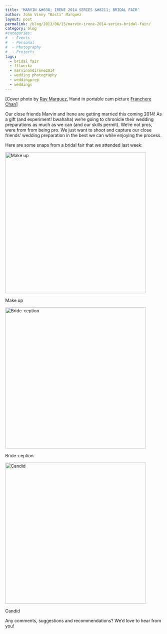 ```yaml
---
title: 'MARVIN &#038; IRENE 2014 SERIES &#8211; BRIDAL FAIR'
author: John Vinny "Basti" Marquez
layout: post
permalink: /blog/2013/06/15/marvin-irene-2014-series-bridal-fair/
category: blog
#categories:
#  - Events
#  - Personal
#  - Photography
#  - Projects
tags:
  - bridal fair
  - ftlwerkz
  - marvinandirene2014
  - wedding photography
  - weddingprep
  - weddings
---
```

[Cover photo by <a href="http://rayvincentmarquez.com" target="_blank">Ray Marquez</a>, Hand in portable cam picture [Franchere Chan][1]]

Our close friends Marvin and Irene are getting married this coming 2014! As a gift (and experiment! bwahaha) we&#8217;re going to chronicle their wedding preparations as much as we can (and our skills permit). We&#8217;re not pros, were from from being pro. We just want to shoot and capture our close friends&#8217; wedding preparation in the best we can while enjoying the process.

Here are some snaps from a bridal fair that we attended last week:

<div id="attachment_505" style="width: 460px" class="wp-caption aligncenter">
  <a href="http://johnvinnymarquez.net/wp-content/uploads/2013/06/marvandirene.jpg"><img class=" wp-image-505 " alt="Make up" src="http://johnvinnymarquez.net/wp-content/uploads/2013/06/marvandirene-1024x768.jpg" width="450" /></a><p class="wp-caption-text">
    Make up
  </p>
</div>

<div id="attachment_506" style="width: 460px" class="wp-caption aligncenter">
  <a href="http://johnvinnymarquez.net/wp-content/uploads/2013/06/marvirene-master.jpg"><img class=" wp-image-506 " alt="Bride-ception" src="http://johnvinnymarquez.net/wp-content/uploads/2013/06/marvirene-master-768x1024.jpg" width="450" /></a><p class="wp-caption-text">
    Bride-ception
  </p>
</div>

<div id="attachment_508" style="width: 460px" class="wp-caption aligncenter">
  <a href="http://johnvinnymarquez.net/wp-content/uploads/2013/06/marvandirene4.jpg"><img class=" wp-image-508 " alt="Candid" src="http://johnvinnymarquez.net/wp-content/uploads/2013/06/marvandirene4-1024x768.jpg" width="450" /></a><p class="wp-caption-text">
    Candid
  </p>
</div>

Any comments, suggestions and recommendations? We&#8217;d love to hear from you!

 [1]: http://francherechan.com
